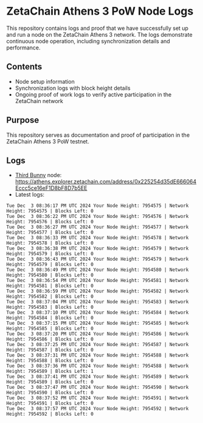# ZetaChain Athens 3 PoW Node Logs
This repository contains logs and proof that we have successfully set up and run a node on the ZetaChain Athens 3 network. The logs demonstrate continuous node operation, including synchronization details and performance.

## Contents
- Node setup information
- Synchronization logs with block height details
- Ongoing proof of work logs to verify active participation in the ZetaChain network

## Purpose
This repository serves as documentation and proof of participation in the ZetaChain Athens 3 PoW testnet.

## Logs

- [Third Bunny](https://thirdbunny.xyz/) node: https://athens.explorer.zetachain.com/address/0x225254d35dE666064Eccc5ce16eF1D8bF8D7b5EE
- Latest logs:
```
Tue Dec  3 08:36:17 PM UTC 2024 Your Node Height: 7954575 | Network Height: 7954575 | Blocks Left: 0
Tue Dec  3 08:36:22 PM UTC 2024 Your Node Height: 7954576 | Network Height: 7954576 | Blocks Left: 0
Tue Dec  3 08:36:27 PM UTC 2024 Your Node Height: 7954577 | Network Height: 7954577 | Blocks Left: 0
Tue Dec  3 08:36:33 PM UTC 2024 Your Node Height: 7954578 | Network Height: 7954578 | Blocks Left: 0
Tue Dec  3 08:36:38 PM UTC 2024 Your Node Height: 7954579 | Network Height: 7954579 | Blocks Left: 0
Tue Dec  3 08:36:43 PM UTC 2024 Your Node Height: 7954579 | Network Height: 7954579 | Blocks Left: 0
Tue Dec  3 08:36:49 PM UTC 2024 Your Node Height: 7954580 | Network Height: 7954580 | Blocks Left: 0
Tue Dec  3 08:36:54 PM UTC 2024 Your Node Height: 7954581 | Network Height: 7954581 | Blocks Left: 0
Tue Dec  3 08:36:59 PM UTC 2024 Your Node Height: 7954582 | Network Height: 7954582 | Blocks Left: 0
Tue Dec  3 08:37:04 PM UTC 2024 Your Node Height: 7954583 | Network Height: 7954583 | Blocks Left: 0
Tue Dec  3 08:37:10 PM UTC 2024 Your Node Height: 7954584 | Network Height: 7954584 | Blocks Left: 0
Tue Dec  3 08:37:15 PM UTC 2024 Your Node Height: 7954585 | Network Height: 7954585 | Blocks Left: 0
Tue Dec  3 08:37:20 PM UTC 2024 Your Node Height: 7954586 | Network Height: 7954586 | Blocks Left: 0
Tue Dec  3 08:37:25 PM UTC 2024 Your Node Height: 7954587 | Network Height: 7954587 | Blocks Left: 0
Tue Dec  3 08:37:31 PM UTC 2024 Your Node Height: 7954588 | Network Height: 7954588 | Blocks Left: 0
Tue Dec  3 08:37:36 PM UTC 2024 Your Node Height: 7954588 | Network Height: 7954589 | Blocks Left: 1
Tue Dec  3 08:37:41 PM UTC 2024 Your Node Height: 7954589 | Network Height: 7954589 | Blocks Left: 0
Tue Dec  3 08:37:47 PM UTC 2024 Your Node Height: 7954590 | Network Height: 7954590 | Blocks Left: 0
Tue Dec  3 08:37:52 PM UTC 2024 Your Node Height: 7954591 | Network Height: 7954591 | Blocks Left: 0
Tue Dec  3 08:37:57 PM UTC 2024 Your Node Height: 7954592 | Network Height: 7954592 | Blocks Left: 0
```
